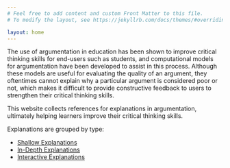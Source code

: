 ```yaml
---
# Feel free to add content and custom Front Matter to this file.
# To modify the layout, see https://jekyllrb.com/docs/themes/#overriding-theme-defaults

layout: home
---
```


The use of argumentation in education has been shown to improve critical thinking skills for end-users such as students, and computational models for argumentation have been developed to assist in this process. Although these models are useful for evaluating the quality of an argument, they oftentimes cannot explain why a particular argument is considered poor or not, which makes it difficult to provide constructive feedback to users to strengthen their critical thinking skills.

This website collects references for explanations in argumentation, ultimately helping learners improve their critical thinking skills.

Explanations are grouped by type: 

* [Shallow Explanations](/explain_arguments/shallow)
* [In-Depth Explanations](/explain_arguments/in-depth)
* [Interactive Explanations](/explain_arguments/interactive)


